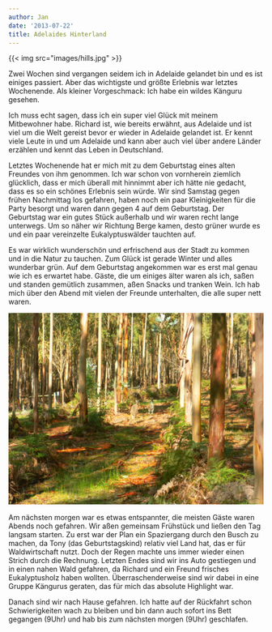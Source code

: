 ```yaml
---
author: Jan
date: '2013-07-22'
title: Adelaides Hinterland
---
```


{{< img src="images/hills.jpg" >}}

Zwei Wochen sind vergangen seidem ich in Adelaide gelandet bin und es ist
einiges passiert. Aber das wichtigste und größte Erlebnis war letztes
Wochenende. Als kleiner Vorgeschmack: Ich habe ein wildes Känguru gesehen.

Ich muss echt sagen, dass ich ein super viel Glück mit meinem Mitbewohner habe.
Richard ist, wie bereits erwähnt, aus Adelaide und ist viel um die Welt gereist
bevor er wieder in Adelaide gelandet ist. Er kennt viele Leute in und um
Adelaide und kann aber auch viel über andere Länder erzählen und kennt das
Leben in Deutschland.

Letztes Wochenende hat er mich mit zu dem Geburtstag eines alten Freundes von
ihm genommen. Ich war schon von vornherein ziemlich glücklich, dass er mich
überall mit hinnimmt aber ich hätte nie gedacht, dass es so ein schönes
Erlebnis sein würde. Wir sind Samstag gegen frühen Nachmittag los gefahren,
haben noch ein paar Kleinigkeiten für die Party besorgt und waren dann gegen 4
auf dem Geburtstag. Der Geburtstag war ein gutes Stück außerhalb und wir waren
recht lange unterwegs. Um so näher wir Richtung Berge kamen, desto grüner wurde
es und ein paar vereinzelte Eukalyptuswälder tauchten auf.

Es war wirklich wunderschön und erfrischend aus der Stadt zu kommen und in die
Natur zu tauchen. Zum Glück ist gerade Winter und alles wunderbar grün. Auf dem
Geburtstag angekommen war es erst mal genau wie ich es erwartet habe. Gäste,
die um einiges älter waren als ich, saßen und standen gemütlich zusammen,
aßen Snacks und tranken Wein. Ich hab mich über den Abend mit vielen der
Freunde unterhalten, die alle super nett waren.

![Zwei Kängurus im Eukalyptuswald](./images/kangaroos.jpg)

Am nächsten morgen war es etwas entspannter, die meisten Gäste waren Abends
noch gefahren. Wir aßen gemeinsam Frühstück und ließen den Tag langsam starten.
Zu erst war der Plan ein Spaziergang durch den Busch zu machen, da Tony
(das Geburtstagskind) relativ viel Land hat, das er für Waldwirtschaft nutzt.
Doch der Regen machte uns immer wieder einen Strich durch die Rechnung. Letzten
Endes sind wir ins Auto gestiegen und in einen nahen Wald gefahren, da Richard
und ein Freund frisches Eukalyptusholz haben wollten. Überraschenderweise sind
wir dabei in eine Gruppe Kängurus geraten, das für mich das absolute Highlight
war.

Danach sind wir nach Hause gefahren. Ich hatte auf der Rückfahrt schon
Schwierigkeiten wach zu bleiben und bin dann auch sofort ins Bett gegangen
(9Uhr) und hab bis zum nächsten morgen (9Uhr) geschlafen.
